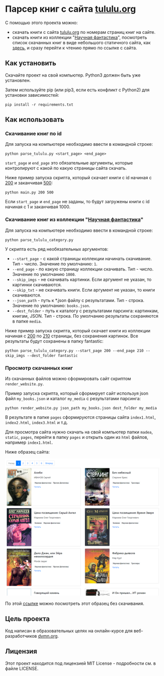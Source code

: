 # Парсер книг с сайта [tululu.org](https://tululu.org/)
С помощью этого проекта можно:
* скачать книги с сайта [tululu.org](https://tululu.org/) по номерам страниц книг на сайте.
* скачать книги из коллекции "[Научная фантастика](https://tululu.org/l55/)", посмотреть список скачанных книг в виде небольшого статичного сайта, как [здесь](https://petrovskydv.github.io/parse_library/pages/index1.html), и сразу перейти к чтению прямо по ссылке с сайта.

## Как установить
Скачайте проект на свой компьютер. Python3 должен быть уже установлен. 

Затем используйте pip (или pip3, если есть конфликт с Python2) для установки зависимостей:
```
pip install -r requirements.txt
```
## Как использовать
### Скачивание книг по id
Для запуска на компьютере необходимо ввести в командной строке:
```
python parse_tululu.py <start_page> <end_page>
```
`start_page` и `end_page` это обязательные аргументы, которые контролируют с какой по какую страницы сайта скачать.

Ниже пример запуска скрипта, который скачает книги c id начиная с [200](https://tululu.org/b200/) и заканчивая [500](https://tululu.org/b500/):
```
python main.py 200 500
```
Если `start_page` и `end_page` не заданы, то будут загружены книги с id начиная с 1 и заканчивая 1000.

### Скачивание книг из коллекции "[Научная фантастика](https://tululu.org/l55/)"
Для запуска на компьютере необходимо ввести в командной строке:
```
python parse_tululu_category.py
```
У скрипта есть ряд необязательных аргументов:
* `--start_page` - с какой страницы коллекции начинать скачивание. Тип - число. Значение по умолчанию: `1`.
* `--end_page` - по какую страницу коллекции скачивать. Тип - число. Значение по умолчанию `1000`.
* `--skip_imgs` - не скачивать картинки. Если аргумент не указан, то картинки скачиваются.
* `--skip_txt` - не скачивать книги. Если аргумент не указан, то книги скачиваются.
* `--json_path` - путь к *.json файлу с результатами. Тип - строка. Значение по умолчанию: `books.json`.
* `--dest_folder` - путь к каталогу с результатами парсинга: картинкам, книгам, JSON. Тип - строка. По умолчанию результаты сохраняются в папке `media`.

Ниже пример запуска скрипта, который скачает книги из коллекции начиная с [200](https://tululu.org/l55/200) по [210](https://tululu.org/l55/210) страницы, без сохранения картинок.
Все результаты будут сохранены в папку fantastic:
```
python parse_tululu_category.py --start_page 200 --end_page 210 --skip_imgs --dest_folder fantastic

```
### Просмотр скачанных книг
Из скачанных файлов можно сформировать сайт скриптом `render_website.py`.

Пример запуска скрипта, который сформирует сайт используя json файл  `my_books.json` и каталог `my_media` с результатами парсинга:
```
python render_website.py json_path my_books.json dest_folder my_media
```
В результате в папке `pages` сформируются страницы сайта `index1.html`, `index2.html`, `index3.html` и т.д.

Для просмотра сайта нужно скачать на свой компьютер папки `madea`, `static`, `pages`, перейти в папку `pages` и открыть один из `html` файлов, например `index1.html`.

Ниже образец сайта:

![img.png](img.png)

По этой [ссылке](https://petrovskydv.github.io/parse_library/pages/index1.html) можно посмотреть этот образец без скачивания.

## Цель проекта
Код написан в образовательных целях на онлайн-курсе для веб-разработчиков [dvmn.org](https://dvmn.org/).

## Лицензия

Этот проект находится под лицензией MIT License - подробности см. в файле LICENSE.